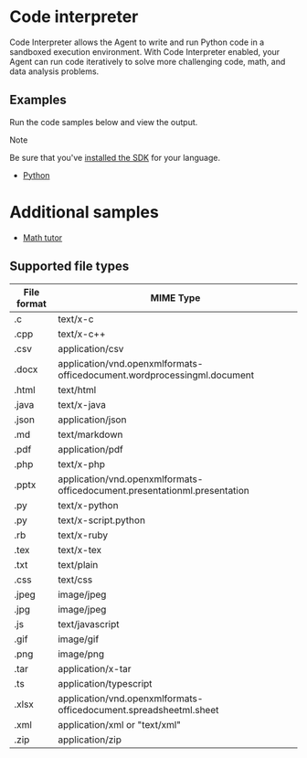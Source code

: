 # Code interpreter 

Code Interpreter allows the Agent to write and run Python code in a sandboxed execution environment. With Code Interpreter enabled, your Agent can run code iteratively to solve more challenging code, math, and data analysis problems.


## Examples

Run the code samples below and view the output. 

>[!NOTE]
> Be sure that you've [installed the SDK](../../quickstart.md#install-the-sdk-package) for your language.

* [Python](./python-code-interpreter.py)

# Additional samples

* [Math tutor](https://github.com/openai/openai-cookbook/blob/main/examples/data/oai_docs/tool-code-interpreter.txt)


## Supported file types

|File format|MIME Type|
|---|---|
|.c| text/x-c |
|.cpp|text/x-c++ |
|.csv|application/csv|
|.docx|application/vnd.openxmlformats-officedocument.wordprocessingml.document|
|.html|text/html|
|.java|text/x-java|
|.json|application/json|
|.md|text/markdown|
|.pdf|application/pdf|
|.php|text/x-php|
|.pptx|application/vnd.openxmlformats-officedocument.presentationml.presentation|
|.py|text/x-python|
|.py|text/x-script.python|
|.rb|text/x-ruby|
|.tex|text/x-tex|
|.txt|text/plain|
|.css|text/css|
|.jpeg|image/jpeg|
|.jpg|image/jpeg|
|.js|text/javascript|
|.gif|image/gif|
|.png|image/png|
|.tar|application/x-tar|
|.ts|application/typescript|
|.xlsx|application/vnd.openxmlformats-officedocument.spreadsheetml.sheet|
|.xml|application/xml or "text/xml"|
|.zip|application/zip|